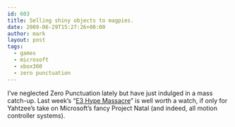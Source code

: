 ```yaml
---
id: 603
title: Selling shiny objects to magpies.
date: 2009-06-29T15:27:26+00:00
author: mark
layout: post
tags:
  - games
  - microsoft
  - xbox360
  - zero punctuation
---
```

I&#8217;ve neglected Zero Punctuation lately but have just indulged in a mass catch-up. Last week&#8217;s &#8220;[E3 Hype Massacre](http://www.escapistmagazine.com/videos/view/zero-punctuation/779-The-Second-Annual-E3-Hype-Massacre)&#8221; is well worth a watch, if only for Yahtzee&#8217;s take on Microsoft&#8217;s fancy Project Natal (and indeed, all motion controller systems).

<p style="text-align: center;">
</p>
